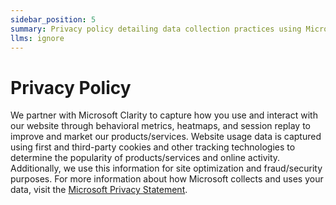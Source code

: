 ```yaml
---
sidebar_position: 5
summary: Privacy policy detailing data collection practices using Microsoft Clarity for website analytics and user behavior tracking.
llms: ignore
---
```


# Privacy Policy

We partner with Microsoft Clarity to capture how you use and interact with our website through behavioral metrics, heatmaps, and session replay to improve and market our products/services. Website usage data is captured using first and third-party cookies and other tracking technologies to determine the popularity of products/services and online activity. Additionally, we use this information for site optimization and fraud/security purposes. For more information about how Microsoft collects and uses your data, visit the [Microsoft Privacy Statement](https://www.microsoft.com/en-us/privacy/privacystatement).